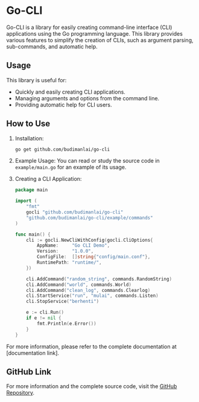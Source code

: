# Go-CLI

Go-CLI is a library for easily creating command-line interface (CLI) applications using the Go programming language. This library provides various features to simplify the creation of CLIs, such as argument parsing, sub-commands, and automatic help.

## Usage
This library is useful for:
- Quickly and easily creating CLI applications.
- Managing arguments and options from the command line.
- Providing automatic help for CLI users.

## How to Use
1. Installation:
   ```sh
   go get github.com/budimanlai/go-cli
   ```

2. Example Usage:
   You can read or study the source code in `example/main.go` for an example of its usage.

3. Creating a CLI Application:
   ```go
   package main

   import (
       "fmt"
       gocli "github.com/budimanlai/go-cli"
       "github.com/budimanlai/go-cli/example/commands"
   )

   func main() {
       cli := gocli.NewCliWithConfig(gocli.CliOptions{
           AppName:     "Go CLI Demo",
           Version:     "1.0.0",
           ConfigFile:  []string{"config/main.conf"},
           RuntimePath: "runtime/",
       })

       cli.AddCommand("random_string", commands.RandomString)
       cli.AddCommand("world", commands.World)
       cli.AddCommand("clean_log", commands.Clearlog)
       cli.StartService("run", "mulai", commands.Listen)
       cli.StopService("berhenti")

       e := cli.Run()
       if e != nil {
           fmt.Println(e.Error())
       }
   }
   ```

For more information, please refer to the complete documentation at [documentation link].

## GitHub Link
For more information and the complete source code, visit the [GitHub Repository](https://github.com/budimanlai/go-cli).